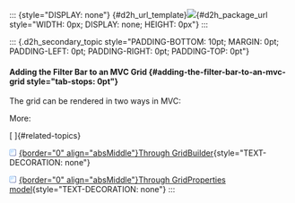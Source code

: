 ::: {style="DISPLAY: none"}
[](ms-xhelp:///?Id=d2h_url_template){#d2h_url_template}![](!package_url!){#d2h_package_url style="WIDTH: 0px; DISPLAY: none; HEIGHT: 0px"}
:::

::: {.d2h_secondary_topic style="PADDING-BOTTOM: 10pt; MARGIN: 0pt; PADDING-LEFT: 0pt; PADDING-RIGHT: 0pt; PADDING-TOP: 0pt"}
#### Adding the Filter Bar to an MVC Grid {#adding-the-filter-bar-to-an-mvc-grid style="tab-stops: 0pt"}

The grid can be rendered in two ways in MVC:

More:

[ ]{#related-topics}

[![](button.gif){border="0" align="absMiddle"}Through GridBuilder](ms-xhelp:///?Id=902b8167-e96b-4199-ac8d-5dd012df8b09){style="TEXT-DECORATION: none"}

[![](button.gif){border="0" align="absMiddle"}Through GridProperties model](ms-xhelp:///?Id=cf9ecde7-1828-489f-b20e-9c086b47accd){style="TEXT-DECORATION: none"}
:::
